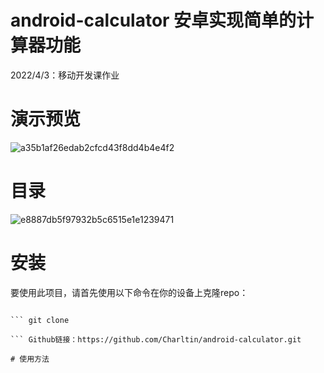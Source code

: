 # android-calculator 安卓实现简单的计算器功能
2022/4/3：移动开发课作业

# 演示预览
  ![a35b1af26edab2cfcd43f8dd4b4e4f2](https://user-images.githubusercontent.com/68725610/161417083-e9aa6ce7-8148-4c4c-b34e-f09e8e957a7c.png)

# 目录
  ![e8887db5f97932b5c6515e1e1239471](https://user-images.githubusercontent.com/68725610/161417110-3d71254e-4198-4d28-b541-5f555b516d4a.png)

# 安装
  要使用此项目，请首先使用以下命令在你的设备上克隆repo：

  ``` git init

  ``` git clone 
  
  ``` Github链接：https://github.com/Charltin/android-calculator.git
  
# 使用方法
